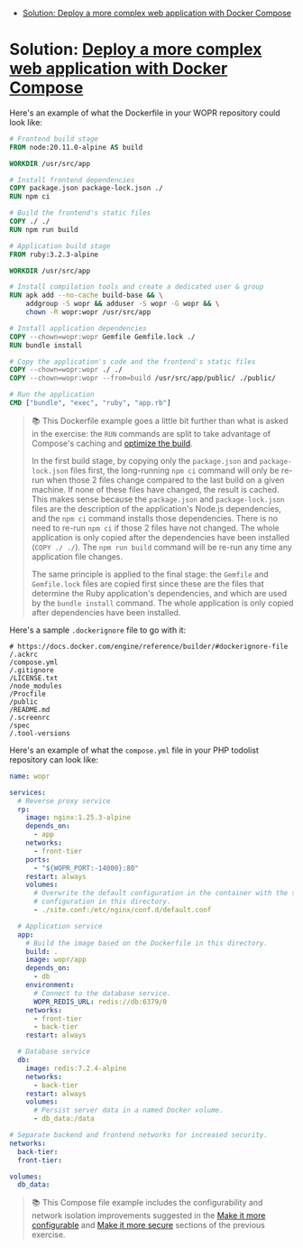 <!-- START doctoc generated TOC please keep comment here to allow auto update -->
<!-- DON'T EDIT THIS SECTION, INSTEAD RE-RUN doctoc TO UPDATE -->

- [Solution: Deploy a more complex web application with Docker Compose](#solution-deploy-a-more-complex-web-application-with-docker-compose)

<!-- END doctoc generated TOC please keep comment here to allow auto update -->

# Solution: [Deploy a more complex web application with Docker Compose](./docker-compose-wopr.md)

Here's an example of what the Dockerfile in your WOPR repository could look
like:

```Dockerfile
# Frontend build stage
FROM node:20.11.0-alpine AS build

WORKDIR /usr/src/app

# Install frontend dependencies
COPY package.json package-lock.json ./
RUN npm ci

# Build the frontend's static files
COPY ./ ./
RUN npm run build

# Application build stage
FROM ruby:3.2.3-alpine

WORKDIR /usr/src/app

# Install compilation tools and create a dedicated user & group
RUN apk add --no-cache build-base && \
    addgroup -S wopr && adduser -S wopr -G wopr && \
    chown -R wopr:wopr /usr/src/app

# Install application dependencies
COPY --chown=wopr:wopr Gemfile Gemfile.lock ./
RUN bundle install

# Copy the application's code and the frontend's static files
COPY --chown=wopr:wopr ./ ./
COPY --chown=wopr:wopr --from=build /usr/src/app/public/ ./public/

# Run the application
CMD ["bundle", "exec", "ruby", "app.rb"]
```

> :books: This Dockerfile example goes a little bit further than what is asked
> in the exercise: the `RUN` commands are split to take advantage of Compose's
> caching and [optimize the build][compose-build-optimization].
>
> In the first build stage, by copying only the `package.json` and
> `package-lock.json` files first, the long-running `npm ci` command will only
> be re-run when those 2 files change compared to the last build on a given
> machine. If none of these files have changed, the result is cached. This makes
> sense because the `package.json` and `package-lock.json` files are the
> description of the application's Node.js dependencies, and the `npm ci`
> command installs those dependencies. There is no need to re-run `npm ci` if
> those 2 files have not changed. The whole application is only copied after the
> dependencies have been installed (`COPY ./ ./`). The `npm run build` command
> will be re-run any time any application file changes.
>
> The same principle is applied to the final stage: the `Gemfile` and
> `Gemfile.lock` files are copied first since these are the files that determine
> the Ruby application's dependencies, and which are used by the `bundle
> install` command. The whole application is only copied after dependencies have
> been installed.

Here's a sample `.dockerignore` file to go with it:

```
# https://docs.docker.com/engine/reference/builder/#dockerignore-file
/.ackrc
/compose.yml
/.gitignore
/LICENSE.txt
/node_modules
/Procfile
/public
/README.md
/.screenrc
/spec
/.tool-versions
```

Here's an example of what the `compose.yml` file in your PHP todolist repository
can look like:

```yml
name: wopr

services:
  # Reverse proxy service
  rp:
    image: nginx:1.25.3-alpine
    depends_on:
      - app
    networks:
      - front-tier
    ports:
      - "${WOPR_PORT:-14000}:80"
    restart: always
    volumes:
      # Overwrite the default configuration in the container with the site
      # configuration in this directory.
      - ./site.conf:/etc/nginx/conf.d/default.conf

  # Application service
  app:
    # Build the image based on the Dockerfile in this directory.
    build: .
    image: wopr/app
    depends_on:
      - db
    environment:
      # Connect to the database service.
      WOPR_REDIS_URL: redis://db:6379/0
    networks:
      - front-tier
      - back-tier
    restart: always

  # Database service
  db:
    image: redis:7.2.4-alpine
    networks:
      - back-tier
    restart: always
    volumes:
      # Persist server data in a named Docker volume.
      - db_data:/data

# Separate backend and frontend networks for increased security.
networks:
  back-tier:
  front-tier:

volumes:
  db_data:
```

> :books: This Compose file example includes the configurability and network
> isolation improvements suggested in the [Make it more
> configurable](./docker-compose-todolist.md#books-make-it-more-configurable)
> and [Make it more
> secure](./docker-compose-todolist.md#books-make-it-more-secure) sections of
> the previous exercise.



[compose-build-optimization]: https://docs.docker.com/build/cache/
